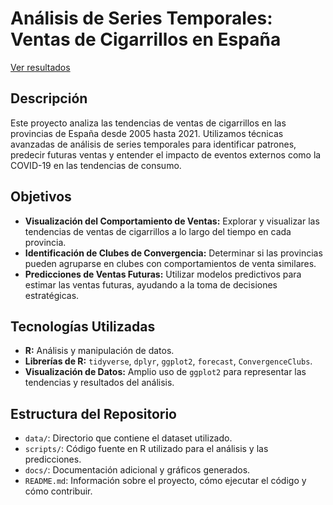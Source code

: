 # Análisis de Series Temporales: Ventas de Cigarrillos en España

[Ver resultados](https://github.com/marielamolineros/Series-Temporales/blob/main/Ana%CC%81lisis%20de%20Series%20Temporales.md)

## Descripción
Este proyecto analiza las tendencias de ventas de cigarrillos en las provincias de España desde 2005 hasta 2021. Utilizamos técnicas avanzadas de análisis de series temporales para identificar patrones, predecir futuras ventas y entender el impacto de eventos externos como la COVID-19 en las tendencias de consumo.

## Objetivos
- **Visualización del Comportamiento de Ventas:** Explorar y visualizar las tendencias de ventas de cigarrillos a lo largo del tiempo en cada provincia.
- **Identificación de Clubes de Convergencia:** Determinar si las provincias pueden agruparse en clubes con comportamientos de venta similares.
- **Predicciones de Ventas Futuras:** Utilizar modelos predictivos para estimar las ventas futuras, ayudando a la toma de decisiones estratégicas.

## Tecnologías Utilizadas
- **R:** Análisis y manipulación de datos.
- **Librerías de R:** `tidyverse`, `dplyr`, `ggplot2`, `forecast`, `ConvergenceClubs`.
- **Visualización de Datos:** Amplio uso de `ggplot2` para representar las tendencias y resultados del análisis.

## Estructura del Repositorio
- `data/`: Directorio que contiene el dataset utilizado.
- `scripts/`: Código fuente en R utilizado para el análisis y las predicciones.
- `docs/`: Documentación adicional y gráficos generados.
- `README.md`: Información sobre el proyecto, cómo ejecutar el código y cómo contribuir.
